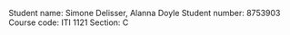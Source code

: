 Student name: Simone Delisser, Alanna Doyle
Student number: 8753903
Course code: ITI 1121
Section: C
